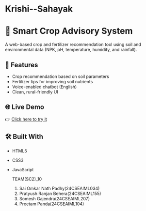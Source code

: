 # Krishi--Sahayak
# 🌾 Smart Crop Advisory System

A web-based crop and fertilizer recommendation tool using soil and environmental data (NPK, pH, temperature, humidity, and rainfall).

## 🔧 Features
- Crop recommendation based on soil parameters
- Fertilizer tips for improving soil nutrients
- Voice-enabled chatbot (English)
- Clean, rural-friendly UI

## 🌐 Live Demo
👉 [Click here to try it](https://SAIOMKAR1919.github.io/smart-crop-advisor/)

## 🛠️ Built With
- HTML5
- CSS3
- JavaScript

  TEAM(SC2)_10
  1) Sai Omkar Nath Padhy(24CSEAIML034)
  2) Pratyush Ranjan Behera(24CSEAIML155)
  3) Somesh Gajendra(24CSEAIML207)
  4) Preetam Panda(24CSEAIML104)
